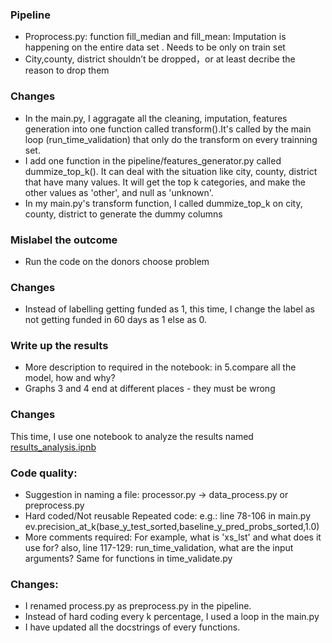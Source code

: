 ### Pipeline

- Proprocess.py: function fill_median and fill_mean: Imputation is happening on the entire data set . Needs to be only on train set
- City,county, district shouldn’t be dropped，or at least decribe the reason to drop them

### Changes
- In the main.py, I aggragate all the cleaning, imputation, features generation into one function called transform().It's called by the main loop (run_time_validation) that only do the transform on every trainning set.
- I add one function in the pipeline/features_generator.py called dummize_top_k(). It can deal with the situation like city, county, district that have many values. It will get the top k categories, and make the other values as 'other', and null as 'unknown'.
- In my main.py's transform function, I called dummize_top_k on city, county, district to generate the dummy columns


### Mislabel the outcome
- Run the code on the donors choose problem

### Changes

- Instead of labelling getting funded as 1, this time, I change the label as not getting funded in 60 days as 1 else as 0.

### Write up the results

- More description to required in the notebook: in 5.compare all the model, how and why?
- Graphs 3 and 4 end at different places - they must be wrong


### Changes
This time, I use one notebook to analyze the results named [results_analysis.ipnb](./results_analysis.ipynb)

### Code quality:
- Suggestion in naming a file: processor.py -> data_process.py or preprocess.py
- Hard coded/Not reusable Repeated code: e.g.: line 78-106 in main.py ev.precision_at_k(base_y_test_sorted,baseline_y_pred_probs_sorted,1.0)
- More comments required: For example, what is 'xs_lst' and what does it use for?  also, line 117-129: run_time_validation, what are the input arguments? Same for functions in time_validate.py

### Changes:

- I renamed process.py as preprocess.py in the pipeline.
- Instead of hard coding every k percentage, I used a loop in the main.py
- I have updated all the docstrings of every functions.
